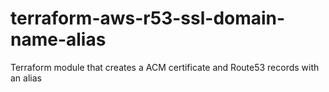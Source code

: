 # terraform-aws-r53-ssl-domain-name-alias
Terraform module that creates a ACM certificate and Route53 records with an alias
